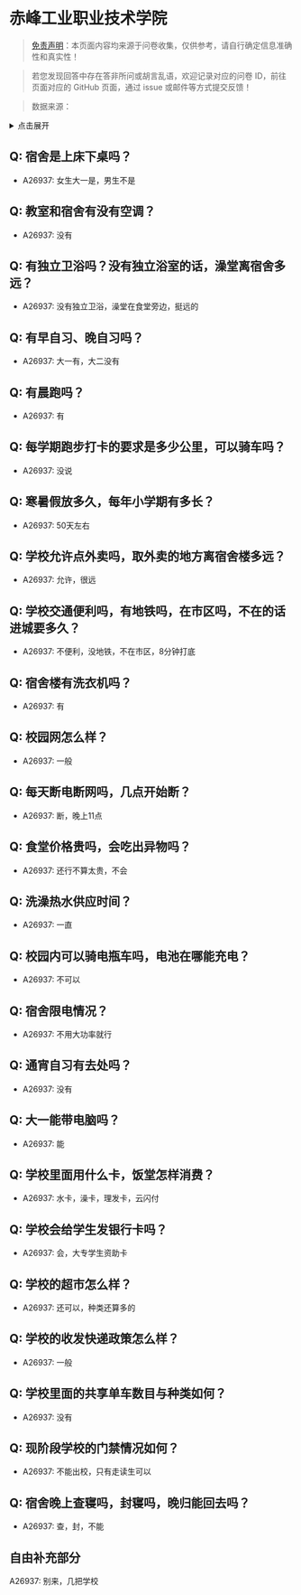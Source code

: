 # 赤峰工业职业技术学院

> [免责声明](https://colleges.chat/#_3)：本页面内容均来源于问卷收集，仅供参考，请自行确定信息准确性和真实性！

> 若您发现回答中存在答非所问或胡言乱语，欢迎记录对应的问卷 ID，前往页面对应的 GitHub 页面，通过 issue 或邮件等方式提交反馈！

> 数据来源：

<details><summary>点击展开</summary>
<ul>
<li>A26937: 匿名 (2024 年 09 月)</li>
</ul>
</details>

## Q: 宿舍是上床下桌吗？

- A26937: 女生大一是，男生不是

## Q: 教室和宿舍有没有空调？

- A26937: 没有

## Q: 有独立卫浴吗？没有独立浴室的话，澡堂离宿舍多远？

- A26937: 没有独立卫浴，澡堂在食堂旁边，挺远的

## Q: 有早自习、晚自习吗？

- A26937: 大一有，大二没有

## Q: 有晨跑吗？

- A26937: 有

## Q: 每学期跑步打卡的要求是多少公里，可以骑车吗？

- A26937: 没说

## Q: 寒暑假放多久，每年小学期有多长？

- A26937: 50天左右

## Q: 学校允许点外卖吗，取外卖的地方离宿舍楼多远？

- A26937: 允许，很远

## Q: 学校交通便利吗，有地铁吗，在市区吗，不在的话进城要多久？

- A26937: 不便利，没地铁，不在市区，8分钟打底

## Q: 宿舍楼有洗衣机吗？

- A26937: 有

## Q: 校园网怎么样？

- A26937: 一般

## Q: 每天断电断网吗，几点开始断？

- A26937: 断，晚上11点

## Q: 食堂价格贵吗，会吃出异物吗？

- A26937: 还行不算太贵，不会

## Q: 洗澡热水供应时间？

- A26937: 一直

## Q: 校园内可以骑电瓶车吗，电池在哪能充电？

- A26937: 不可以

## Q: 宿舍限电情况？

- A26937: 不用大功率就行

## Q: 通宵自习有去处吗？

- A26937: 没有

## Q: 大一能带电脑吗？

- A26937: 能

## Q: 学校里面用什么卡，饭堂怎样消费？

- A26937: 水卡，澡卡，理发卡，云闪付

## Q: 学校会给学生发银行卡吗？

- A26937: 会，大专学生资助卡

## Q: 学校的超市怎么样？

- A26937: 还可以，种类还算多的

## Q: 学校的收发快递政策怎么样？

- A26937: 一般

## Q: 学校里面的共享单车数目与种类如何？

- A26937: 没有

## Q: 现阶段学校的门禁情况如何？

- A26937: 不能出校，只有走读生可以

## Q: 宿舍晚上查寝吗，封寝吗，晚归能回去吗？

- A26937: 查，封，不能

## 自由补充部分

A26937: 别来，几把学校
